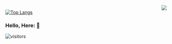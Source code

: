 <img align="right" src="https://github-readme-stats.vercel.app/api?username=Dlerk&show_icons=true&icon_color=CE1D2D&text_color=718096&bg_color=ffffff&hide_title=true" />

[![Top Langs](https://github-readme-stats.vercel.app/api/top-langs/?username=Dlerk&layout=compact)](https://github.com/Dlerk/github-readme-stats)

### Hello, Here: 👋




![visitors](https://visitor-badge.glitch.me/badge?page_id=Dlerk.Dlerk&left_color=green&right_color=red)




<!--
**Dlerk/Dlerk** is a ✨ _special_ ✨ repository because its `README.md` (this file) appears on your GitHub profile.

Here are some ideas to get you started:

- 🔭 I’m currently working on ...
- 🌱 I’m currently learning ...
- 👯 I’m looking to collaborate on ...
- 🤔 I’m looking for help with ...
- 💬 Ask me about ...
- 📫 How to reach me: ...
- 😄 Pronouns: ...
- ⚡ Fun fact: ...
-->
